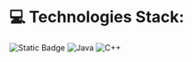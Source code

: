 # 💻 Technologies Stack:
![Static Badge](https://img.shields.io/badge/Python-%23ADD8E6?style=for-the-badge&logo=Python) ![Java](https://img.shields.io/badge/java-%23ED8B00.svg?style=for-the-badge&logo=java&logoColor=white) ![C++](https://img.shields.io/badge/C%2B%2B-%234169E1?style=for-the-badge&logo=C%2B%2B)

